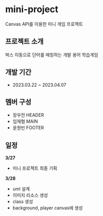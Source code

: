 # mini-project
Canvas API를 이용한 미니 게임 프로젝트

## 프로젝트 소개
박스 이동으로 단어를 매칭하는 개발 용어 학습게임

## 개발 기간
- 2023.03.22 ~ 2023.04.07

## 멤버 구성
- 장우전 HEADER
- 임재협 MAIN
- 윤원빈 FOOTER

## 일정
<b>3/27</b> 
- 미니 프로젝트 최종 기획 

<b>3/28</b> 
- uml 설계 
- 이미지 리소스 생성
- class 생성
- background, player canvas에 생성
